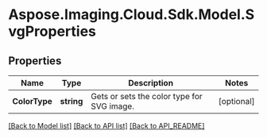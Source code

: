 # Aspose.Imaging.Cloud.Sdk.Model.SvgProperties
## Properties

Name | Type | Description | Notes
------------ | ------------- | ------------- | -------------
**ColorType** | **string** | Gets or sets the color type for SVG image. | [optional] 

[[Back to Model list]](API_README.md#documentation-for-models) [[Back to API list]](API_README.md#documentation-for-api-endpoints) [[Back to API_README]](API_README.md)

